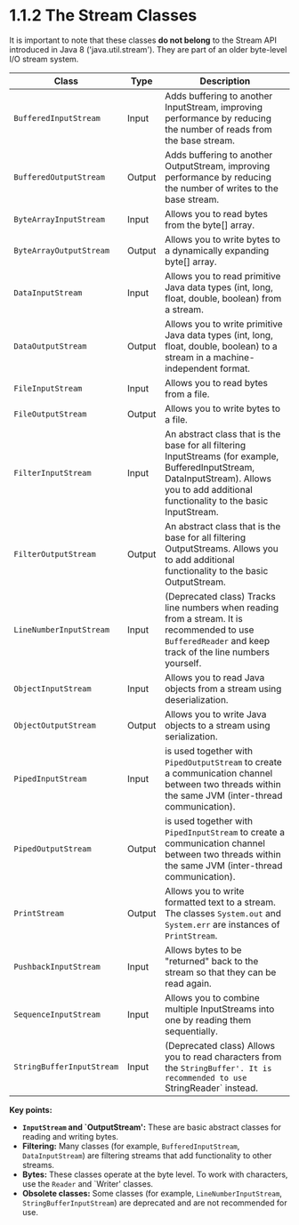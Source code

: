 # 1.1.2 The Stream Classes 

It is important to note that these classes **do not belong** to the Stream API introduced in Java 8 ('java.util.stream'). They are part of an older byte-level I/O stream system.

| Class                     | Type   | Description                                                                                                                                                                                 |
| ------------------------- | ------ | ------------------------------------------------------------------------------------------------------------------------------------------------------------------------------------------- |
| `BufferedInputStream`     | Input  | Adds buffering to another InputStream, improving performance by reducing the number of reads from the base stream.                                                                          |
| `BufferedOutputStream`    | Output | Adds buffering to another OutputStream, improving performance by reducing the number of writes to the base stream.                                                                          |
| `ByteArrayInputStream`    | Input  | Allows you to read bytes from the byte[] array.                                                                                                                                             |
| `ByteArrayOutputStream`   | Output | Allows you to write bytes to a dynamically expanding byte[] array.                                                                                                                          |
| `DataInputStream`         | Input  | Allows you to read primitive Java data types (int, long, float, double, boolean) from a stream.                                                                                             |
| `DataOutputStream`        | Output | Allows you to write primitive Java data types (int, long, float, double, boolean) to a stream in a machine-independent format.                                                              |
| `FileInputStream`         | Input  | Allows you to read bytes from a file.                                                                                                                                                       |
| `FileOutputStream`        | Output | Allows you to write bytes to a file.                                                                                                                                                        |
| `FilterInputStream`       | Input  | An abstract class that is the base for all filtering InputStreams (for example, BufferedInputStream, DataInputStream). Allows you to add additional functionality to the basic InputStream. |
| `FilterOutputStream`      | Output | An abstract class that is the base for all filtering OutputStreams. Allows you to add additional functionality to the basic OutputStream.                                                   |
| `LineNumberInputStream`   | Input  | (Deprecated class) Tracks line numbers when reading from a stream. It is recommended to use `BufferedReader` and keep track of the line numbers yourself.                                   |
| `ObjectInputStream`       | Input  | Allows you to read Java objects from a stream using deserialization.                                                                                                                        |
| `ObjectOutputStream`      | Output | Allows you to write Java objects to a stream using serialization.                                                                                                                           |
| `PipedInputStream`        | Input  | is used together with `PipedOutputStream` to create a communication channel between two threads within the same JVM (inter-thread communication).                                           |
| `PipedOutputStream`       | Output | is used together with `PipedInputStream` to create a communication channel between two threads within the same JVM (inter-thread communication).                                            |
| `PrintStream`             | Output | Allows you to write formatted text to a stream. The classes `System.out` and `System.err` are instances of `PrintStream`.                                                                   |
| `PushbackInputStream`     | Input  | Allows bytes to be "returned" back to the stream so that they can be read again.                                                                                                            |
| `SequenceInputStream`     | Input  | Allows you to combine multiple InputStreams into one by reading them sequentially.                                                                                                          |
| `StringBufferInputStream` | Input  | (Deprecated class) Allows you to read characters from the `StringBuffer'. It is recommended to use `StringReader` instead.                                                                  |

**Key points:**

* **`InputStream` and `OutputStream':** These are basic abstract classes for reading and writing bytes.
* **Filtering:** Many classes (for example, `BufferedInputStream`, `DataInputStream`) are filtering streams that add functionality to other streams.
* **Bytes:** These classes operate at the byte level. To work with characters, use the `Reader` and `Writer' classes.
* **Obsolete classes:** Some classes (for example, `LineNumberInputStream`, `StringBufferInputStream`) are deprecated and are not recommended for use.